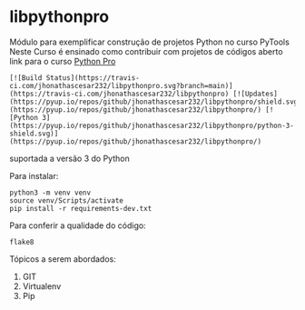 # libpythonpro
Módulo para exemplificar construção de projetos Python no curso PyTools
Neste Curso é ensinado como contribuir com projetos de códigos aberto
link para o curso [Python Pro](https://www.python.pro.br/)

    [![Build Status](https://travis-ci.com/jhonathascesar232/libpythonpro.svg?branch=main)](https://travis-ci.com/jhonathascesar232/libpythonpro) [![Updates](https://pyup.io/repos/github/jhonathascesar232/libpythonpro/shield.svg)](https://pyup.io/repos/github/jhonathascesar232/libpythonpro/) [![Python 3](https://pyup.io/repos/github/jhonathascesar232/libpythonpro/python-3-shield.svg)](https://pyup.io/repos/github/jhonathascesar232/libpythonpro/)

suportada a versão 3 do Python

Para instalar:
```console
python3 -m venv venv
source venv/Scripts/activate
pip install -r requirements-dev.txt
```
Para conferir a qualidade do código:
```
flake8
```
Tópicos a serem abordados:
1. GIT
2. Virtualenv
3. Pip
